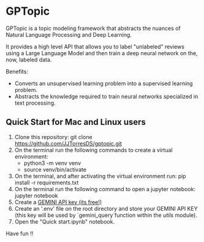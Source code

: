# GPTopic

GPTopic is a topic modeling framework that abstracts the nuances of Natural Language Processing and Deep Learning.

It provides a high level API that allows you to label "unlabeled" reviews using a Large Language Model and then train a deep neural network on the, now, labeled data.

Benefits:
* Converts an unsupervised learning problem into a supervised learning problem.
* Abstracts the knowledge required to train neural networks specialized in text processing.

## Quick Start for Mac and Linux users
1. Clone this repository: git clone https://github.com/JJTorresDS/gptopic.git
2. On the terminal run the following commands to create a virtual environment:
    * python3 -m venv venv
    * source venv/bin/activate
3. On the terminal, and after activating the virtual environment run: pip install -r requirements.txt
4. On the terminal run the following command to open a jupyter notebook: jupyter notebook
5. Create a [GEMINI API key (its free!)](https://aistudio.google.com/app/apikey)
6. Create an '.env' file on the root directory and store your GEMINI API KEY (this key will be used by ´gemini_query´function within the *utils* module).
7. Open the "Quick start.ipynb" notebook.

Have fun !!
